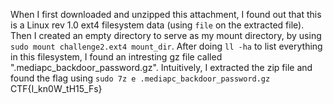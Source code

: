 When I first downloaded and unzipped this attachment, I found out that this is a Linux rev 1.0 ext4 filesystem data (using `file` on the extracted file).
Then I created an empty directory to serve as my mount directory, by using `sudo mount challenge2.ext4 mount_dir`. After doing `ll -ha` to list everything in this filesystem, I found an intresting gz file called ".mediapc_backdoor_password.gz". Intuitively, I extracted the zip file and found the flag using `sudo 7z e .mediapc_backdoor_password.gz`
CTF{I_kn0W_tH15_Fs}
